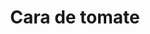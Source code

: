 ---
layout: libro
title: Cara de tomate
flipbook: https://www.yumpu.com/xx/embed/view/ALHVf13jbzTm2M7R
flipbookIngles: https://www.yumpu.com/en/embed/view/Rdgix2ocql43CO6T
permalink: /libros/cara_de_tomate/
---
